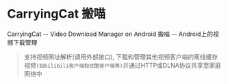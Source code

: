 CarryingCat 搬喵
===========

CarryingCat -- Video Download Manager on Android
搬喵 -- Android上的视频下载管理

> 支持视频网址解析(调用外部接口), 下载和管理其他视频客户端的离线缓存视频`(如bilibili客户端和优酷客户端等)`并通过HTTP或DLNA协议共享至家庭网络中

